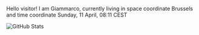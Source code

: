 Hello visitor! I am Giammarco, currently living in space coordinate Brussels and time coordinate Sunday, 11 April, 08:11 CEST

![GitHub Stats](https://github-readme-stats.vercel.app/api?username=grcasanova)
